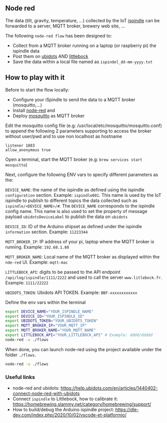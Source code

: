 ## Node red

The data (tilt, gravity, temperature, ...) collected by the IoT [ispindle](https://www.ispindel.de/docs/README_en.html) can be forwarded to a server, MQTT broker, brewery web site, ...

The following `node-red flow` has been designed to:
- Collect from a MQTT broker running on a laptop (or raspberry pi) the ispindle data
- Post them on [ubidots](https://stem.ubidots.com/accounts/signin/) AND [littlebock](https:www.littlebock.fr)
- Save the data within a local file named as `ispindel_dd-mm-yyyy.txt`

## How to play with it

Before to start the flow locally:
- Configure your iSpindle to send the data to a MQTT broker (mosquitto,...)
- Install [node-red](https://nodered.org/) and 
- Deploy [mosquitto](http://mosquitto.org/) as MQTT broker

Edit the mosquitto config file (e.g: /usr/local/etc/mosquitto/mosquitto.conf) to append the following 2 parameters
supporting to access the broker without user/pwd and to use non localhost as hostname
```
listener 1883
allow_anonymous true
```
Open a terminal, start the MQTT broker (e.g: `brew services start mosquitto`)

Next, configure the following ENV vars to specify different parameters as the:

`DEVICE_NAME`: the name of the ispindle as defined using the ispindle `configuration` section. Example: `ispindle001`. This name is used by the IoT ispindle
to publish to different topics the data collected such as `ispindle/<DEVICE_NAME>/#`. The `DEVICE_NAME` corresponds to the ispindle config name. This name is also used to set the property of 
message payload `ubidotsDeviceLabel` to publish the data on `ubidots`

`DEVICE_ID`: ID of the Arduino shipset as defined under the ispindle `information` section. Example: `11223344`

`MQTT_BROKER_IP`: IP address of your pi, laptop where the MQTT broker is running. Example: `192.68.1.80`

`MQTT_BROKER_NAME`: Local name of the MQTT broker as displayed within the `nde-red` UI. Example: `mqtt-mac`

`LITTLEBOCK_API`: digits to be passed to the API endpoint `/api/log/ispindle/1111/2222` and used to call the server `www.litlebock.fr`. Example: `1111/22222`

`UBIDOTS_TOKEN`: Ubidots API TOKEN. Example: `BBF-xxxxxxxxxxxx`

Define the env vars within the terminal
```bash
export DEVICE_NAME="YOUR_ISPINDLE_NAME"
export DEVICE_ID="YOUR_ISPINDLE_ID"
export UBIDOTS_TOKEN="YOUR_UBIDOTS_TOKEN"
export MQTT_BROKER_IP="YOUR_MQTT_IP"
export MQTT_BROKER_NAME="YOUR_MQTT_NAME"
export LITTLEBOCK_API="YOUR_LITTLEBOCK_API" # Example: dddd/ddddd
node-red -u ./flows
```
When done, you can launch node-red using the project available under the folder `./flows`.
```bash
node-red -u ./flows

```

### Useful links

- node-red and ubidots: https://help.ubidots.com/en/articles/1440402-connect-node-red-with-ubidots
- Connect `ispindle` to Littlebock, how to calibrate it: https://homebrewing.slammy.net/category/homebrewing/support/
- How to build/debug the Arduino ispindle project: https://dle-dev.com/index.php/2020/10/02/vscode-et-platformio/